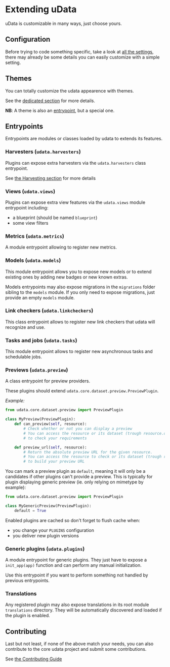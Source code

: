 # Extending uData

uData is customizable in many ways, just choose yours.

## Configuration

Before trying to code something specific, take a look at [all the settings](adapting-settings.md),
there may already be some details you can easily customize with a simple setting.

## Themes

You can totally customize the udata appearence with themes.

See the [dedicated section](creating-theme.md) for more details.

**NB**: A theme is also an [entrypoint](#entrypoints), but a special one.

## Entrypoints

Entrypoints are modules or classes loaded by udata to extends its features.

### Harvesters (`udata.harvesters`)

Plugins can expose extra harvesters via the `udata.harvesters` class entrypoint.

See [the Harvesting section](harvesting.md#custom) for more details

### Views (`udata.views`)

Plugins can expose extra view features via the `udata.views` module entrypoint including:

- a blueprint (should be named `blueprint`)
- some view filters

### Metrics (`udata.metrics`)

A module entrypoint allowing to register new metrics.

### Models (`udata.models`)

This module entrypoint allows you to expose new models or to extend existing ones by adding new badges or new known extras.

Models entrypoints may also expose migrations in the `migrations` folder sibling to the `models` module.
If you only need to expose migrations, just provide an empty `models` module.

### Link checkers (`udata.linkcheckers`)

This class entrypoint allows to register new link checkers that udata will recognize and use.

### Tasks and jobs (`udata.tasks`)

This module entrypoint allows to register new asynchronous tasks and schedulable jobs.

### Previews (`udata.preview`)

A class entrypoint for preview providers.

These plugins should extend `udata.core.dataset.preview.PreviewPlugin`.

*Example:*

```python
from udata.core.dataset.preview import PreviewPlugin

class MyPreview(PreviewPlugin):
    def can_preview(self, resource):
        # Check whether or not you can display a preview
        # You can access the resource or its dataset (trough resource.dataset)
        # to check your requirements

    def preview_url(self, resource):
        # Return the absolute preview URL for the given resource.
        # You can access the resource to check or its dataset (trough resource.dataset)
        # to build your preview URL
```

You can mark a preview plugin as `default`, meaning it will only be a candidates
if other plugins can't provide a preview.
This is typically for plugin displaying generic preview (ie. only relying on mimetype by example):

```python
from udata.core.dataset.preview import PreviewPlugin

class MyGenericPreview(PreviewPlugin):
    default = True
```

Enabled plugins are cached so don't forget to flush cache when:
- you change your `PLUGINS` configuration
- you deliver new plugin versions


### Generic plugins (`udata.plugins`)

A module entrypoint for generic plugins. They just have to expose a `init_app(app)` function
and can perform any manual initialization.

Use this entrypoint if you want to perform something not handled by previous entrypoints.

### Translations

Any registered plugin may also expose translations in its root module `translations` directory.
They will be automatically discovered and loaded if the plugin is enabled.

## Contributing

Last but not least, if none of the above match your needs,
you can also contribute to the core udata project and submit some contributions.

See [the Contributing Guide](contributing-guide)
